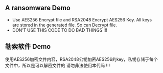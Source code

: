 ## A ransomware Demo

* Use AES256 Encrypt file and RSA2048 Encrypt AES256 Key.
All keys are stored in the generated file.
So can Decrypt file.
* DON'T USE THIS CODE TO DO BAD THINGS !!!

## 勒索软件 Demo
使用AES256加密文件内容，RSA2048公钥加密AES256的key，私钥存储于每个文件中，所以是可以解密文件的
请勿非法使用本代码 !!!
